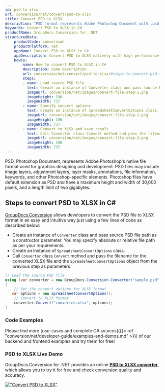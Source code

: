```yaml
---
id: psd-to-xlsx
url: conversion/net/convert/psd-to-xlsx
title: Convert PSD to XLSX
description: "PSD format represents Adobe Photoshop Document with .psd extension. Learn how to convert PSD to XLSX file programmatically in C# language using GroupDocs.Conversion for .NET library."
keywords: Convert PSD to XLSX in C#
productName: GroupDocs.Conversion for .NET
structuredData:
    productCode: conversion
    productPlatform: net
    appName: Convert PSD to XLSX in C#
    appDescription: Convert PSD to XLSX natively with high performance using C# language and server side GroupDocs.Conversion for .NET APIs, without the use of any software like Microsoft or Open Office.
    howTo:
        name: How to convert PSD to XLSX in C# 
        description: Some description
        url: conversion/net/convert/psd-to-xlsx/#steps-to-convert-psd-to-xlsx-in-c
        steps:
        - name: Load source PSD file 
          text: Create an instance of Converter class and pass source PSD file path as a constructor parameter. You may specify absolute or relative file path as per your requirements. 
          imageUrl: conversion/net/images/convert-file-step-1.png
          imageHeight: 196
          imageWidth: 737
        - name: Specify convert options 
          text: Create an instance of SpreadsheetConvertOptions class.
          imageUrl: conversion/net/images/convert-file-step-2.png
          imageHeight: 196
          imageWidth: 737
        - name: Convert to XLSX and save result 
          text: Call Converter class Convert method and pass the filename for the converted HTML file and the SpreadsheetConvertOptions object from the previous step as parameters.
          imageUrl: conversion/net/images/convert-file-step-3.png
          imageHeight: 196
          imageWidth: 737
---
```


PSD, Photoshop Document, represents Adobe Photoshop's native file format used for graphics designing and development. PSD files may include image layers, adjustment layers, layer masks, annotations, file information, keywords, and other Photoshop-specific elements. Photoshop files have default extension as PSD and have a maximum height and width of 30,000 pixels, and a length limit of two gigabytes.

## Steps to convert PSD to XLSX in C#

[GroupDocs.Conversion](https://products.groupdocs.com/conversion/net) allows developers to convert the PSD file to XLSX format in an easy and intuitive way just using a few lines of code as described below:

* Create an instance of `Converter` class and pass source PSD file path as a constructor parameter. You may specify absolute or relative file path as per your requirements. 
* Create an instance of `SpreadsheetConvertOptions` class.
* Call `Converter` class `Convert` method and pass the filename for the converted XLSX file and the `SpreadsheetConvertOptions` object from the previous step as parameters.

```csharp
// Load the source PSD file
using (var converter = new GroupDocs.Conversion.Converter("sample.psd"))
{
    // Set the convert options for XLSX format
   var options = new SpreadsheetConvertOptions();
    // Convert to XLSX format
    converter.Convert("converted.xlsx", options);
}
```

### Code Examples

Please find more [use-cases and complete C# sources]({{< ref "conversion/net/developer-guide/examples-and-demos.md" >}}) of our backend and frontend examples and try them for free!

### PSD to XLSX Live Demo

GroupDocs.Conversion for .NET provides an online [**PSD to XLSX converter**](https://products.groupdocs.app/conversion/psd-to-xlsx), which allows you to try it for free and check conversion quality and accuracy.

[!["Convert PSD to XLSX"](conversion/net/images/convert-to-xlsx/convert-psd-to-xlsx.png)](https://products.groupdocs.app/conversion/psd-to-xlsx)